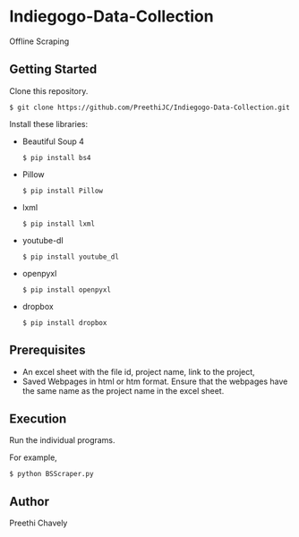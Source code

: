 # Indiegogo-Data-Collection
Offline Scraping

## Getting Started

Clone this repository.

    $ git clone https://github.com/PreethiJC/Indiegogo-Data-Collection.git

Install these libraries:
* Beautiful Soup 4
  ```
  $ pip install bs4
  ```
* Pillow
  ```
  $ pip install Pillow
  ```
* lxml
  ```
  $ pip install lxml
  ```
* youtube-dl
  ```
  $ pip install youtube_dl
  ```
* openpyxl
  ```
  $ pip install openpyxl
  ```
* dropbox
  ```
  $ pip install dropbox
  ```
## Prerequisites
* An excel sheet with the file id, project name, link to the project, <custom fields>
* Saved Webpages in html or htm format. Ensure that the webpages have the same name as the project name in the excel sheet.

## Execution
Run the individual programs.

For example,

    $ python BSScraper.py 

## Author
Preethi Chavely
